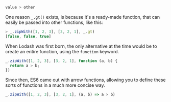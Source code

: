 ```javascript
value > other
```

One reason `_.gt()` exists, is because it's a ready-made function, that can easily be passed into other functions, like this:

```javascript
> _.zipWith([1, 2, 3], [3, 2, 1], _.gt)
[false, false, true]
```

When Lodash was first born, the only alternative at the time would be to create an entire function, using the `function` keyword.

```javascript
_.zipWith([1, 2, 3], [3, 2, 1], function (a, b) {
  return a > b;
})
```

Since then, ES6 came out with arrow functions, allowing you to define these sorts of functions in a much more concise way.

```javascript
_.zipWith([1, 2, 3], [3, 2, 1], (a, b) => a > b)
```
